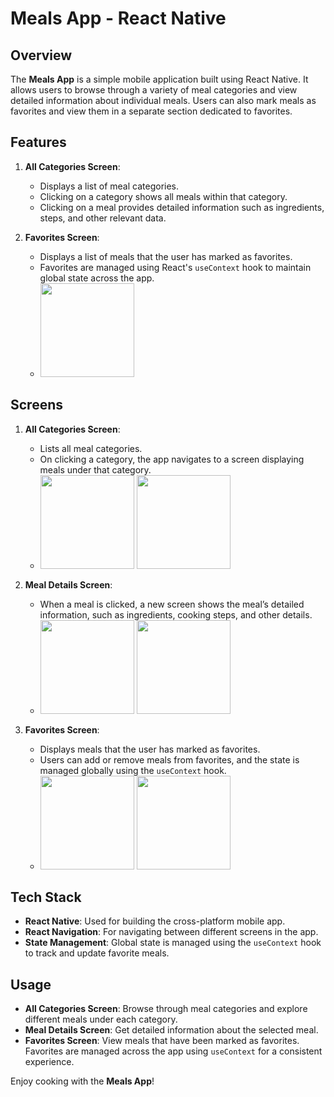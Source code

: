 # Meals App - React Native

## Overview

The **Meals App** is a simple mobile application built using React Native. It allows users to browse through a variety of meal categories and view detailed information about individual meals. Users can also mark meals as favorites and view them in a separate section dedicated to favorites.

## Features

1. **All Categories Screen**:
   - Displays a list of meal categories.
   - Clicking on a category shows all meals within that category.
   - Clicking on a meal provides detailed information such as ingredients, steps, and other relevant data.

2. **Favorites Screen**:
   - Displays a list of meals that the user has marked as favorites.
   - Favorites are managed using React's `useContext` hook to maintain global state across the app.
   - <img src = "https://github.com/user-attachments/assets/74dea65a-eeac-4d78-9294-4630768351b0" height = 150 width = 150/>


## Screens

1. **All Categories Screen**:
   - Lists all meal categories.
   - On clicking a category, the app navigates to a screen displaying meals under that category.
   - <img src = "https://github.com/user-attachments/assets/81bcc4a0-6c9a-4ec3-8f95-650b6b416d42" height = 150/> <img src = "https://github.com/user-attachments/assets/4e01bfcd-a0f3-4bfd-9389-9bef61a68a8e" height = 150/>


2. **Meal Details Screen**:
   - When a meal is clicked, a new screen shows the meal’s detailed information, such as ingredients, cooking steps, and other details.
   - <img src = "https://github.com/user-attachments/assets/3fe30149-cfbd-4b88-8f50-1425ba7a6130" height = 150/>  <img src = "https://github.com/user-attachments/assets/f853f047-59c5-40a2-89a6-97a2094fba38" height = 150/>

3. **Favorites Screen**:
   - Displays meals that the user has marked as favorites.
   - Users can add or remove meals from favorites, and the state is managed globally using the `useContext` hook.
   - <img src = "https://github.com/user-attachments/assets/81724dea-7cfe-4710-83d3-00501431bd87" height = 150/>    <img src = "https://github.com/user-attachments/assets/5c6b7c0b-9c6c-4cf4-9a65-449e37e7c0ae" height = 150/>


## Tech Stack

- **React Native**: Used for building the cross-platform mobile app.
- **React Navigation**: For navigating between different screens in the app.
- **State Management**: Global state is managed using the `useContext` hook to track and update favorite meals.

## Usage

- **All Categories Screen**: Browse through meal categories and explore different meals under each category.
- **Meal Details Screen**: Get detailed information about the selected meal.
- **Favorites Screen**: View meals that have been marked as favorites. Favorites are managed across the app using `useContext` for a consistent experience.


Enjoy cooking with the **Meals App**!
